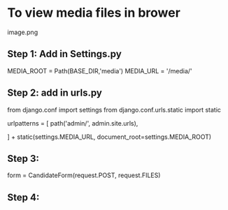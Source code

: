 # To view media files in brower

image.png

## Step 1: Add in Settings.py

MEDIA_ROOT = Path(BASE_DIR,'media')
MEDIA_URL = '/media/'

## Step 2: add in urls.py

from django.conf import settings
from django.conf.urls.static import static

urlpatterns = [
path('admin/', admin.site.urls),

] + static(settings.MEDIA_URL, document_root=settings.MEDIA_ROOT)

## Step 3:

form = CandidateForm(request.POST, request.FILES)

## Step 4:

<form method='POST' autocomplete='off' enctype="multipart/form-data">
